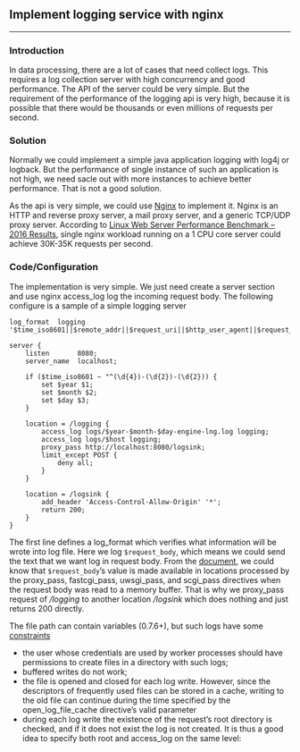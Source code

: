 ## Implement logging service with nginx 
---
### Introduction
In data processing, there are a lot of cases that need collect logs. This requires a log collection server with high concurrency and good performance. The API of the server could be very simple. But the requirement of the performance of the logging api is very high, because it is possible that there would be thousands or even millions of requests per second. 
  
  
### Solution
Normally we could implement a simple java application logging with log4j or logback. But the performance of single instance of such an application is not high, we need sacle out with more instances to achieve better performance. That is not a good solution.

As the api is very simple, we could use [Nginx](https://nginx.org/en/) to implement it. Nginx is an HTTP and reverse proxy server, a mail proxy server, and a generic TCP/UDP proxy server. According to [Linux Web Server Performance Benchmark – 2016 Results](https://www.rootusers.com/linux-web-server-performance-benchmark-2016-results/), single nginx workload running on a 1 CPU core server could achieve 30K-35K requests per second.

### Code/Configuration
The implementation is very simple. We just need create a server section and use nginx access_log log the incoming request body. The following configure is a sample of a simple logging server
  
```
log_format  logging  '$time_iso8601||$remote_addr||$request_uri||$http_user_agent||$request_body';

server {
    listen       8080;
    server_name  localhost;
    
    if ($time_iso8601 ~ "^(\d{4})-(\d{2})-(\d{2})) {
        set $year $1;
        set $month $2;
        set $day $3;
    }

    location = /logging {
        access_log logs/$year-$month-$day-engine-lng.log logging;
        access_log logs/$host logging;
        proxy_pass http://localhost:8080/logsink;
        limit_except POST {
            deny all;
        }
    }

    location = /logsink {
        add_header 'Access-Control-Allow-Origin' '*';
        return 200;
    }
}

```  
The first line defines a log_format which verifies what information will be wrote into log file. Here we log ```$request_body```, which means we could send the text that we want log in request body. From the [document](http://nginx.org/en/docs/http/ngx_http_core_module.html#var_request_body), we could know that  ```$request_body```’s value is made available in locations processed by the proxy_pass, fastcgi_pass, uwsgi_pass, and scgi_pass directives when the request body was read to a memory buffer. That is why we proxy_pass request of */logging* to another location */logsink* which does nothing and just returns 200 directly.

The file path can contain variables (0.7.6+), but such logs have some [constraints](http://nginx.org/en/docs/http/ngx_http_log_module.html)

*   the user whose credentials are used by worker processes should have permissions to create files in a directory with such logs;
*   buffered writes do not work;
*   the file is opened and closed for each log write. However, since the descriptors of frequently used files can be stored in a cache, writing to the old file can continue during the time specified by the open_log_file_cache directive’s valid parameter
*   during each log write the existence of the request’s root directory is checked, and if it does not exist the log is not created. It is thus a good idea to specify both root and access_log on the same level:


